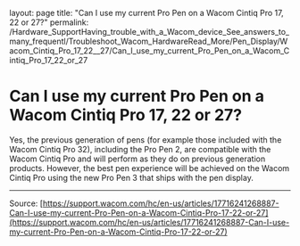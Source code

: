 layout: page
title: "Can I use my current Pro Pen on a Wacom Cintiq Pro 17, 22 or 27?"
permalink: /Hardware_SupportHaving_trouble_with_a_Wacom_device_See_answers_to_many_frequentl/Troubleshoot_Wacom_HardwareRead_More/Pen_Display/Wacom_Cintiq_Pro_17_22__27/Can_I_use_my_current_Pro_Pen_on_a_Wacom_Cintiq_Pro_17_22_or_27

# Can I use my current Pro Pen on a Wacom Cintiq Pro 17, 22 or 27?

Yes, the previous generation of pens (for example those included with the Wacom Cintiq Pro 32), including the Pro Pen 2, are compatible with the Wacom Cintiq Pro and will perform as they do on previous generation products. However, the best pen experience will be achieved on the Wacom Cintiq Pro using the new Pro Pen 3 that ships with the pen display.

---
Source: [https://support.wacom.com/hc/en-us/articles/17716241268887-Can-I-use-my-current-Pro-Pen-on-a-Wacom-Cintiq-Pro-17-22-or-27](https://support.wacom.com/hc/en-us/articles/17716241268887-Can-I-use-my-current-Pro-Pen-on-a-Wacom-Cintiq-Pro-17-22-or-27)
